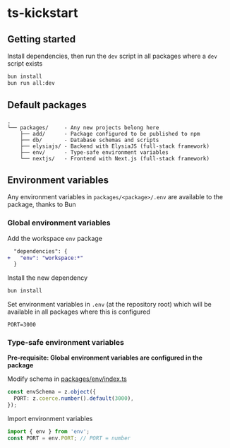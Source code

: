 # ts-kickstart

## Getting started

Install dependencies, then run the `dev` script in all packages where a `dev` script exists

```sh
bun install
bun run all:dev
```

## Default packages

```
.
└── packages/     - Any new projects belong here
    ├── add/      - Package configured to be published to npm
    ├── db/       - Database schemas and scripts
    ├── elysiajs/ - Backend with ElysiaJS (full-stack framework)
    ├── env/      - Type-safe environment variables
    └── nextjs/   - Frontend with Next.js (full-stack framework)
```

## Environment variables

Any environment variables in `packages/<package>/.env` are available to the package, thanks to Bun

### Global environment variables

Add the workspace `env` package

```diff
  "dependencies": {
+   "env": "workspace:*"
  }
```

Install the new dependency

```sh
bun install
```

Set environment variables in `.env` (at the repository root) which will be available in all packages where this is configured

```properties
PORT=3000
```

### Type-safe environment variables

**Pre-requisite: Global environment variables are configured in the package**

Modify schema in [packages/env/index.ts](`packages/env/index.ts`)

```ts
const envSchema = z.object({
  PORT: z.coerce.number().default(3000),
});
```

Import environment variables

```ts
import { env } from 'env';
const PORT = env.PORT; // PORT = number
```
